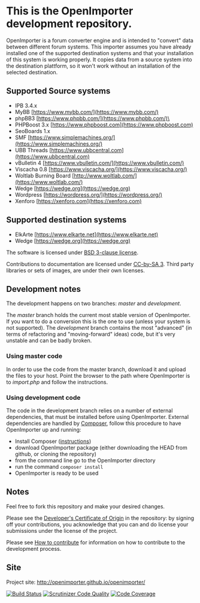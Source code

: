 # This is the OpenImporter development repository.

OpenImporter is a forum converter engine and is intended to "convert" data between different forum systems. This importer assumes you have already installed one of the supported destination systems and that your installation of this system is working properly. It copies data from a source system into the destination plattform, so it won't work without an installation of the selected destination. 

## Supported Source systems

* IPB 3.4.x
* MyBB [https://www.mybb.com/](https://www.mybb.com/)
* phpBB3 [https://www.phpbb.com/](https://www.phpbb.com/)\
* PHPBoost 3.x [https://www.phpboost.com](https://www.phpboost.com)
* SeoBoards 1.x
* SMF [https://www.simplemachines.org/](https://www.simplemachines.org/)
* UBB Threads [https://www.ubbcentral.com](https://www.ubbcentral.com)
* vBulletin 4 [https://www.vbulletin.com/](https://www.vbulletin.com/)
* Viscacha 0.8 [https://www.viscacha.org/](https://www.viscacha.org/)
* Woltlab Burning Board [http://www.woltlab.com/](https://www.woltlab.com/)
* Wedge [https://wedge.org](https://wedge.org)
* Wordpress [https://wordpress.org/](https://wordpress.org/)
* Xenforo [https://xenforo.com](https://xenforo.com)

## Supported destination systems

* ElkArte [https://www.elkarte.net](https://www.elkarte.net)
* Wedge [https://wedge.org](https://wedge.org)

The software is licensed under [BSD 3-clause license](http://www.opensource.org/licenses/BSD-3-Clause).

Contributions to documentation are licensed under [CC-by-SA 3](http://creativecommons.org/licenses/by-sa/3.0). Third party libraries or sets of images, are under their own licenses.

## Development notes

The development happens on two branches: *master* and *development*.

The *master* branch holds the current most stable version of OpenImporter. If you want to do a conversion this is the one to use (unless your system is not supported).
The *development* branch contains the most "advanced" (in terms of refactoring and "moving-forward" ideas) code, but it's very unstable and can be badly broken.

### Using master code

In order to use the code from the master branch, download it and upload the files to your host. Point the browser to the path where OpenImporter is to *import.php* and follow the instructions.

### Using development code

The code in the development branch relies on a number of external dependencies, that must be installed before using OpenImporter.
External dependencies are handled by [Composer](https://getcomposer.org/), follow this procedure to have OpenImporter up and running:
- Install Composer ([instructions](https://getcomposer.org/doc/00-intro.md#installation-linux-unix-osx))
- download OpenImporter package (either downloading the HEAD from github, or cloning the repository)
- from the command line go to the OpenImporter directory
- run the command ```composer install```
- OpenImporter is ready to be used

## Notes

Feel free to fork this repository and make your desired changes.

Please see the [Developer's Certificate of Origin](https://raw.github.com/OpenImporter/openimporter/master/DCO.txt) in the repository:
by signing off your contributions, you acknowledge that you can and do license your submissions under the license of the project.

Please see [How to contribute](https://github.com/openimporter/openimporter/blob/master/CONTRIBUTING.md) for information on how to contribute to the development process.

## Site

Project site: http://openimporter.github.io/openimporter/

[![Build Status](https://travis-ci.org/OpenImporter/openimporter.png?branch=master)](https://travis-ci.org/OpenImporter/openimporter)
[![Scrutinizer Code Quality](https://scrutinizer-ci.com/g/OpenImporter/openimporter/badges/quality-score.png?b=master)](https://scrutinizer-ci.com/g/OpenImporter/openimporter/?branch=master)
[![Code Coverage](https://scrutinizer-ci.com/g/OpenImporter/openimporter/badges/coverage.png?b=master)](https://scrutinizer-ci.com/g/OpenImporter/openimporter/?branch=master)
